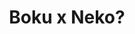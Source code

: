 --- 
title: "Boku x Neko?"
publishdate: "2019-7-30T16:48:46+02:00"
src: "https://365manga.net/manga/boku-x-neko"
image: "https://data.365manga.net/images/thumbnails/6782-boku-x-neko.jpg"
description: "Subaru moves into a dorm and against his wishes becomes part of a Happy Set! But, with his allergies for cats and Sei's love for them, will the two ever really become a Happy Set...?"
---